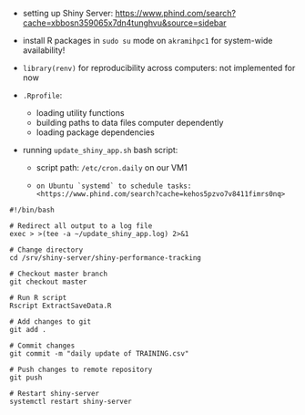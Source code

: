 -   setting up Shiny Server:
    <https://www.phind.com/search?cache=xbbosn359065x7dn4tunghvu&source=sidebar>
-   install R packages in `sudo su` mode on `akramihpc1` for system-wide
    availability!
-   `library(renv)` for reproducibility across computers: not implemented for now
-   `.Rprofile`:
    -   loading utility functions
    -   building paths to data files computer dependently 
    -   loading package dependencies


-   running `update_shiny_app.sh` bash script:

    -   script path: `/etc/cron.daily` on our VM1 
    -	  on Ubuntu `systemd` to schedule tasks: <https://www.phind.com/search?cache=kehos5pzvo7v8411fimrs0nq>

```
#!/bin/bash

# Redirect all output to a log file
exec > >(tee -a ~/update_shiny_app.log) 2>&1

# Change directory
cd /srv/shiny-server/shiny-performance-tracking

# Checkout master branch
git checkout master

# Run R script
Rscript ExtractSaveData.R

# Add changes to git
git add .

# Commit changes
git commit -m "daily update of TRAINING.csv"

# Push changes to remote repository
git push

# Restart shiny-server
systemctl restart shiny-server

```
